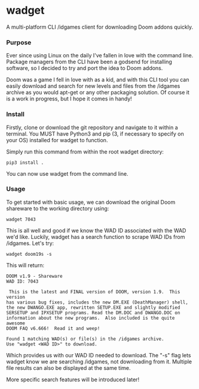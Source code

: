 # wadget
A multi-platform CLI /idgames client for downloading Doom addons quickly.

### Purpose
Ever since using Linux on the daily I've fallen in love with the command line. Package managers from the CLI have been a godsend for installing software, so I decided to try and port the idea to Doom addons.

Doom was a game I fell in love with as a kid, and with this CLI tool you can easily download and search for new levels and files from the /idgames archive as you would apt-get or any other packaging solution. Of course it is a work in progress, but I hope it comes in handy!

### Install
Firstly, clone or download the git repository and navigate to it within a terminal. You MUST have Python3 and pip (3, if necessary to specify on your OS) installed for wadget to function.

Simply run this command from within the root wadget directory:
```
pip3 install .
```
You can now use wadget from the command line.

### Usage
To get started with basic usage, we can download the original Doom shareware to the working directory using:
```
wadget 7043
```
This is all well and good if we know the WAD ID associated with the WAD we'd like. Luckily, wadget has a search function to scrape WAD IDs from /idgames. Let's try:
```
wadget doom19s -s
```
This will return:
```
DOOM v1.9 - Shareware
WAD ID: 7043

 This is the latest and FINAL version of DOOM, version 1.9.  This version
has various bug fixes, includes the new DM.EXE (DeathManager) shell,
the new DWANGO.EXE app, rewritten SETUP.EXE and slightly modified
SERSETUP and IPXSETUP programs. Read the DM.DOC and DWANGO.DOC on
information about the new programs.  Also included is the quite awesome
DOOM FAQ v6.666!  Read it and weep!

Found 1 matching WAD(s) or file(s) in the /idgames archive.
Use "wadget <WAD ID>" to download.
```
Which provides us with our WAD ID needed to download. The "-s" flag lets wadget know we are searching /idgames, not downloading from it. Multiple file results can also be displayed at the same time.

More specific search features will be introduced later!
